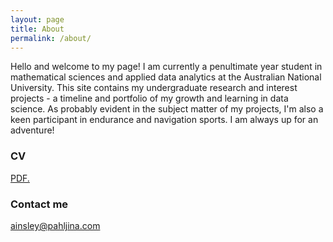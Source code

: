 ```yaml
---
layout: page
title: About
permalink: /about/
---
```


Hello and welcome to my page! I am currently a penultimate year student in mathematical sciences and applied data analytics at the Australian National University. This site contains my undergraduate research and interest projects - a timeline and portfolio of my growth and learning in data science. As probably evident in the subject matter of my projects, I'm also a keen participant in endurance and navigation sports. I am always up for an adventure!

### CV

<a href="apahljina.github.io/pdf/Ainsley Pahljina CV.pdf" target="_blank">PDF.</a>

### Contact me

[ainsley@pahljina.com](mailto:ainsley@pahljina.com)
